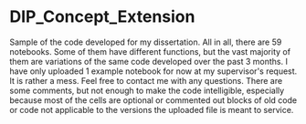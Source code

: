 # DIP_Concept_Extension

Sample of the code developed for my dissertation. All in all, there are 59 notebooks. Some of them have different functions, but the vast majority of them are variations of the same code developed over the past 3 months. I have only uploaded 1 example notebook for now at my supervisor's request. It is rather a mess. Feel free to contact me with any questions. There are some comments, but not enough to make the code intelligible, especially because most of the cells are optional or commented out blocks of old code or code not applicable to the versions the uploaded file is meant to service.
